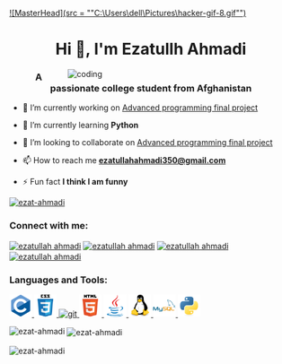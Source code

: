 [![MasterHead](src = ""C:\Users\dell\Pictures\hacker-gif-8.gif"")](https://Ezat-Ahmadi.io)
<h1 align="center">Hi 👋, I'm Ezatullh Ahmadi</h1>
<img align = "right" alt = "coding" width = "400" src = "https://www.lambdatest.com/resources/images/news24.gif">
<h3 align="center">A passionate college student from Afghanistan</h3>



- 🔭 I’m currently working on [Advanced programming final project](sfjsjf)

- 🌱 I’m currently learning **Python**

- 👯 I’m looking to collaborate on [Advanced programming final project](sfjsjf)

- 📫 How to reach me **ezatullahahmadi350@gmail.com**

- ⚡ Fun fact **I think I am funny**

<p align="left"> <a href="https://github.com/ryo-ma/github-profile-trophy"><img src="https://github-profile-trophy.vercel.app/?username=ezat-ahmadi" alt="ezat-ahmadi" /></a> </p>
<h3 align="left">Connect with me:</h3>
<p align="left">
<a href="https://linkedin.com/in/ezatullah ahmadi" target="blank"><img align="center" src="https://raw.githubusercontent.com/rahuldkjain/github-profile-readme-generator/master/src/images/icons/Social/linked-in-alt.svg" alt="ezatullah ahmadi" height="30" width="40" /></a>
<a href="https://fb.com/ezatullah ahmadi" target="blank"><img align="center" src="https://raw.githubusercontent.com/rahuldkjain/github-profile-readme-generator/master/src/images/icons/Social/facebook.svg" alt="ezatullah ahmadi" height="30" width="40" /></a>
<a href="https://www.leetcode.com/ezatullah ahmadi" target="blank"><img align="center" src="https://raw.githubusercontent.com/rahuldkjain/github-profile-readme-generator/master/src/images/icons/Social/leet-code.svg" alt="ezatullah ahmadi" height="30" width="40" /></a>
<a href="https://auth.geeksforgeeks.org/user/ezatullah ahmadi" target="blank"><img align="center" src="https://raw.githubusercontent.com/rahuldkjain/github-profile-readme-generator/master/src/images/icons/Social/geeks-for-geeks.svg" alt="ezatullah ahmadi" height="30" width="40" /></a>
</p>

<h3 align="left">Languages and Tools:</h3>
<p align="left"> <a href="https://www.cprogramming.com/" target="_blank" rel="noreferrer"> <img src="https://raw.githubusercontent.com/devicons/devicon/master/icons/c/c-original.svg" alt="c" width="40" height="40"/> </a> <a href="https://www.w3schools.com/css/" target="_blank" rel="noreferrer"> <img src="https://raw.githubusercontent.com/devicons/devicon/master/icons/css3/css3-original-wordmark.svg" alt="css3" width="40" height="40"/> </a> <a href="https://git-scm.com/" target="_blank" rel="noreferrer"> <img src="https://www.vectorlogo.zone/logos/git-scm/git-scm-icon.svg" alt="git" width="40" height="40"/> </a> <a href="https://www.w3.org/html/" target="_blank" rel="noreferrer"> <img src="https://raw.githubusercontent.com/devicons/devicon/master/icons/html5/html5-original-wordmark.svg" alt="html5" width="40" height="40"/> </a> <a href="https://www.java.com" target="_blank" rel="noreferrer"> <img src="https://raw.githubusercontent.com/devicons/devicon/master/icons/java/java-original.svg" alt="java" width="40" height="40"/> </a> <a href="https://www.linux.org/" target="_blank" rel="noreferrer"> <img src="https://raw.githubusercontent.com/devicons/devicon/master/icons/linux/linux-original.svg" alt="linux" width="40" height="40"/> </a> <a href="https://www.mysql.com/" target="_blank" rel="noreferrer"> <img src="https://raw.githubusercontent.com/devicons/devicon/master/icons/mysql/mysql-original-wordmark.svg" alt="mysql" width="40" height="40"/> </a> <a href="https://www.python.org" target="_blank" rel="noreferrer"> <img src="https://raw.githubusercontent.com/devicons/devicon/master/icons/python/python-original.svg" alt="python" width="40" height="40"/> </a> </p>

<p><img align="left" src="https://github-readme-stats.vercel.app/api/top-langs?username=ezat-ahmadi&show_icons=true&locale=en&layout=compact" alt="ezat-ahmadi" /></p>

<p>&nbsp;<img align="center" src="https://github-readme-stats.vercel.app/api?username=ezat-ahmadi&show_icons=true&locale=en" alt="ezat-ahmadi" /></p>

<p><img align="center" src="https://github-readme-streak-stats.herokuapp.com/?user=ezat-ahmadi&" alt="ezat-ahmadi" /></p>

